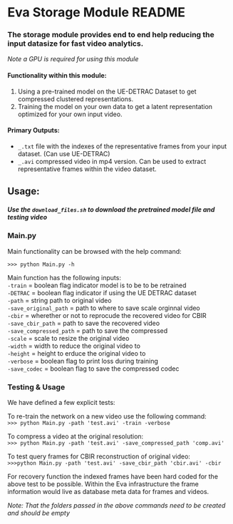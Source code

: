 

# Eva Storage Module README

### The storage module provides end to end help reducing the input datasize for fast video analytics.

*Note a GPU is required for using this module*

#### Functionality within this module:
1. Using a pre-trained model on the UE-DETRAC Dataset to get compressed clustered representations.
2. Training the model on your own data to get a latent representation optimized for your own input video.


#### Primary Outputs:
- `_.txt` file with the indexes of the representative frames from your input dataset. (Can use UE-DETRAC)
- `_.avi` compressed video in mp4 version. Can be used to extract representative frames within the video dataset.


## Usage:

##### Use the `download_files.sh` to download the pretrained model file and testing video

### Main.py

Main functionality can be browsed with the help command:

`>>> python Main.py -h`


Main function has the following inputs: <br/>
`-train` = boolean flag indicator model is to be to be retrained  <br/>
`-DETRAC` = boolean flag indicator if using the UE DETRAC dataset  <br/>
`-path` = string path to original video  <br/>
`-save_original_path` = path to where to save scale orginnal video  <br/>
`-cbir` = wherether or not to reprocude the recovered video for CBIR  <br/>
`-save_cbir_path` = path to save the recovered video   <br/>
`-save_compressed_path` = path to save the compressed  <br/>
`-scale` = scale to resize the original video <br/>
`-width` = width to reduce the original video to <br/>
`-height` = height to erduce the original video to <br/>
`-verbose` = boolean flag to print loss during training  <br/>
`-save_codec` = boolean flag to save the compressed codec <br/>


### Testing & Usage
We have defined a few explicit tests: <br/>

To re-train the network on a new video use the following command:  <br/>
`>>> python Main.py -path 'test.avi' -train -verbose`

To compress a video at the original resolution:   <br/>
`>>> python Main.py -path 'test.avi' -save_compressed_path 'comp.avi'`

To test query frames for CBIR reconstruction of original video: <br/>
`>>>python Main.py -path 'test.avi' -save_cbir_path 'cbir.avi' -cbir`

For recovery function the indexed frames have been hard coded for the above
test to be possible. Within the Eva infrastructure the frame information would
live as database meta data for frames and videos.





*Note: That the folders passed in the above commands need to be created and should be empty*



